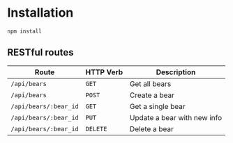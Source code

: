 # Installation
`npm install`
## RESTful routes
|Route|HTTP Verb|Description|
|---|---|---|
|`/api/bears`|`GET`|Get all bears|
|`/api/bears`|`POST`|Create a bear|
|`/api/bears/:bear_id`|`GET`|Get a single bear|
|`/api/bears/:bear_id`|`PUT`|Update a bear with new info|
|`/api/bears/:bear_id`|`DELETE`|Delete a bear|
